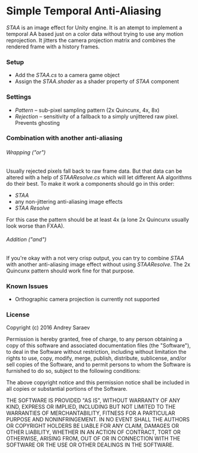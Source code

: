 # Simple Temporal Anti-Aliasing
*STAA* is an image effect for Unity engine. It is an atempt to implement a temporal AA based just on a color data without trying to use any motion reprojection. It jitters the camera projection matrix and combines the rendered frame with a history frames.

### Setup
- Add the *STAA.cs* to a camera game object
- Assign the *STAA.shader* as a shader property of *STAA* component

### Settings
- *Pattern* – sub-pixel sampling pattern (2x Quincunx, 4x, 8x)
- *Rejection* – sensitivity of a fallback to a simply unjittered raw pixel. Prevents ghosting

### Combination with another anti-aliasing

###### Wrapping ("or")
Usually rejected pixels fall back to raw frame data. But that data can be altered with a help of *STAAResolve.cs* which will let different AA algorithms do their best. To make it work a components should go in this order:
- *STAA*
- any non-jittering anti-aliasing image effects
- *STAA Resolve*

For this case the pattern should be at least 4x (a lone 2x Quincunx usually look worse than FXAA).

###### Addition ("and")
If you're okay with a not very crisp output, you can try to combine *STAA* with another anti-aliasing image effect without using *STAAResolve*. The 2x Quincunx pattern should work fine for that purpose.

### Known Issues
- Orthographic camera projection is currently not supported

### License
Copyright (c) 2016 Andrey Saraev

Permission is hereby granted, free of charge, to any person obtaining a copy of this software and associated documentation files (the "Software"), to deal in the Software without restriction, including without limitation the rights to use, copy, modify, merge, publish, distribute, sublicense, and/or sell copies of the Software, and to permit persons to whom the Software is furnished to do so, subject to the following conditions:

The above copyright notice and this permission notice shall be included in all copies or substantial portions of the Software.

THE SOFTWARE IS PROVIDED "AS IS", WITHOUT WARRANTY OF ANY KIND, EXPRESS OR IMPLIED, INCLUDING BUT NOT LIMITED TO THE WARRANTIES OF MERCHANTABILITY, FITNESS FOR A PARTICULAR PURPOSE AND NONINFRINGEMENT. IN NO EVENT SHALL THE AUTHORS OR COPYRIGHT HOLDERS BE LIABLE FOR ANY CLAIM, DAMAGES OR OTHER LIABILITY, WHETHER IN AN ACTION OF CONTRACT, TORT OR OTHERWISE, ARISING FROM, OUT OF OR IN CONNECTION WITH THE SOFTWARE OR THE USE OR OTHER DEALINGS IN THE SOFTWARE.

